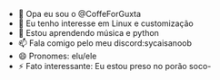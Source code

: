 - 👋 Opa eu sou o @CoffeForGuxta
- 👀 Eu tenho interesse em Linux e customização
- 🌱 Estou aprendendo música e python
- 📫 Fala comigo pelo meu discord:sycaisanoob
- 😄 Pronomes: elu/ele
- ⚡ Fato interessante: Eu estou preso no porão soco-

<!---
CoffeForGuxta/CoffeForGuxta is a ✨ special ✨ repository because its `README.md` (this file) appears on your GitHub profile.
You can click the Preview link to take a look at your changes.
--->
